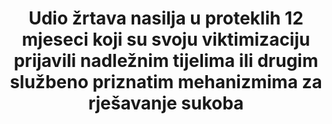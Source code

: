 ---
title: >-
  Udio žrtava nasilja u proteklih 12 mjeseci koji su svoju viktimizaciju prijavili nadležnim tijelima ili drugim službeno priznatim mehanizmima za rješavanje sukoba
permalink: /16-3-1/
sdg_goal: 16
layout: indicator
indicator: 16.3.1
indicator_variable: pct_vlnt_vctmns
graph: longitudinal
graph_type_description: Line  graph
graph_status_notes: Graphed
variable_description: null
variable_notes: null
un_designated_tier: '2'
un_custodial_agency: UNODC
target_id: '16.3'
has_metadata: true
rationale_interpretation: >-
  Izvještavanje nadležnim tijelima prvi je korak za žrtve kriminala u potrazi za pravdom: ako nadležna tijela nisu upozorena, tada nisu u stanju provoditi odgovarajuće istrage i provoditi pravdu. Međutim, nedostatak povjerenja u sposobnost policije ili drugih tijela da pruže učinkovito rješenje te objektivne i/ili subjektivne poteškoće pristupa tim tijelima mogu negativno utjecati na ponašanje žrtava zločina. Kao takve, stope izvještavanja pružaju uvid u mjeru povjerenja žrtava kriminala u sposobnost policije ili drugih tijela da pruže pomoć te da dovedu počinitelja pravdi. Stope izvještavanja pružaju također i uvid u tamnu brojku kriminala, odnosno udjela zločina koji nisu prijavljeni policiji. Trendovi u izvještavanju o viktimizacijama nasiljem mogu se koristiti za praćenje javnog povjerenja te povjerenja u nadležna tijela, na temelju stvarnih ponašanja, a ne temeljem percepcije.
goal_meta_link: 'http://unstats.un.org/sdgs/files/metadata-compilation/Metadata-Goal-16.pdf'
goal_meta_link_page: 15
indicator_name: >-
  Udio žrtava nasilja u proteklih 12 mjeseci koji su svoju viktimizaciju prijavili nadležnim tijelima ili drugim službeno priznatim mehanizmima za rješavanje sukoba
target: >-
  Promicati vladavinu prava na nacionalnoj i međunarodnoj razini i osigurati jednak pristup pravdi za sve.
source_title: null
source_notes: null
published: true
periodicity: Annual
time_period: 2007-2015
unit_of_measure: >-
  Percentage  of  all  violent  victimizations  (including  rape/sexual  assault,  robbery,  aggravated  assault  and  simple  assault)
disaggregation_categories: NA
date_of_national_source_publication: October  2016
date_metadata_updated: October  2016
scheduled_update_by_national_source: September  2017
source_agency_staff_name: Bureau  of  Justice  Statistics  (Allen  J.  Beck)
source_agency_staff_email: allen.beck@usdoj.gov
source_agency_survey_dataset: 'Bureau  of  Justice  Statistics,  National  Crime  Victimization  Survey'
source_url: >-
  Table  4.  Percent  of  victimization  reported  to  the  police,  by  type  of  crime,  2014  and  2015.  http://www.bjs.gov/index.cfm?ty=pbdetail&iid=5804
us_method_of_computation: >-
  Number  of  violent  incidents  reported  to  police  or  other  authorities/number  of  violent  incidents  during  12-month  period  times  100%
actual_indicator_available: Percent  of  violent  victimizations  reported  to  the  police.
indicator_definition: >-
  Broj žrtava nasilja (tjelesnog ili seksualnog) u proteklih 12 mjeseci, koji su prijavili posljednji incident nadležnim tijelima ili drugim službeno priznatim mehanizmima za rješavanje sukoba, kao postotak svih žrtava zločina u proteklih 12 mjeseci. Nadlež
method_of_computation: >-
  Data  are  derived  from  the  National  Crime  Victimization  Survey  -  a  self-report  survey  in  which  interviewed  persons  are  asked  about  the  number  and  characteristics  of  victimization  experieinced  during  the  prior  6  months.  The  responses  are  aggregated  for  a  12-month  period  (based  on  2  interviews).  The  survey  is  administered  to  persons  age  12  or  older  from  a  nationally  representative  sample  of  households.  In  2015,  95,760  households  and  163,880  persons  age  12  or  older  were  interviewed.  The  response  rate  was  82%  for  households  and  86%  for  eligible  persons.
actual_indicator_available_description: >-
  Percent  reported  to  the  police  is  for  victims  of  violent  crimes  reported  by  persons  12  or  older.
comments_and_limitations: >-
  The  indicator  is  subject  to  sampling  error.  The  national  estimate  in  2015  had  a  standard  error  of  0.84%.  For  other  years,  see  NCVS  page  on  BJS  website:  http://www.bjs.gov/index.cfm?ty=dcdetail&iid=245.
international_and_national_references: >-
  BJS  Methodology,  page  14-17,  Criminal  Victimization,  2015  (NCJ  250180),  http://www.bjs.gov/index.cfm?ty=pbdetail&iid=5804.  For  2007-13,  see  NCVS  page  on  BJS  website:  http://www.bjs.gov/index.cfm?ty=dcdetail&iid=245.
disaggregation_geography: NA
graph_title: Percent  of  US  violent  victimizations  reported  to  the  police  
---